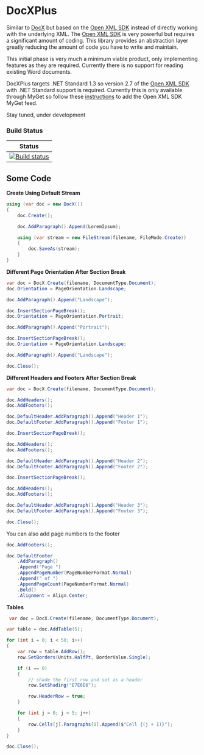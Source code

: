 # DocXPlus
Similar to [DocX](https://github.com/WordDocX/DocX) but based on the [Open XML SDK](https://github.com/OfficeDev/Open-XML-SDK) instead of directly
working with the underlying XML. The [Open XML SDK](https://github.com/OfficeDev/Open-XML-SDK) is very powerful but requires a significant amount of coding. This library provides an abstraction layer 
greatly reducing the amount of code you have to write and maintain.

This initial phase is very much a minimum viable product, only implementing features as they are required. Currently there is no support for reading
existing Word documents.

DocXPlus targets .NET Standard 1.3 so version 2.7 of the [Open XML SDK](https://github.com/OfficeDev/Open-XML-SDK) with .NET Standard support is required. Currently this is only available through MyGet so follow these [instructions](https://github.com/OfficeDev/Open-XML-SDK#where-to-get-the-nuget-package) to add the Open XML SDK MyGet feed.

Stay tuned, under development

### Build Status
| Status|
|:--------------:|
|[![Build status](https://ci.appveyor.com/api/projects/status/github/glenconway/docxplus?svg=true)](https://ci.appveyor.com/api/projects/status/github/glenconway/docxplus)|

## Some Code
**Create Using Default Stream**
``` c#
using (var doc = new DocX())
{
    doc.Create();

    doc.AddParagraph().Append(LoremIpsum);

    using (var stream = new FileStream(filename, FileMode.Create))
    {
        doc.SaveAs(stream);
    }
}
```

**Different Page Orientation After Section Break**
``` c#
var doc = DocX.Create(filename, DocumentType.Document);
doc.Orientation = PageOrientation.Landscape;

doc.AddParagraph().Append("Landscape");

doc.InsertSectionPageBreak();
doc.Orientation = PageOrientation.Portrait;

doc.AddParagraph().Append("Portrait");

doc.InsertSectionPageBreak();
doc.Orientation = PageOrientation.Landscape;

doc.AddParagraph().Append("Landscape");

doc.Close();
```
**Different Headers and Footers After Section Break**
```c#
var doc = DocX.Create(filename, DocumentType.Document);

doc.AddHeaders();
doc.AddFooters();

doc.DefaultHeader.AddParagraph().Append("Header 1");
doc.DefaultFooter.AddParagraph().Append("Footer 1");

doc.InsertSectionPageBreak();

doc.AddHeaders();
doc.AddFooters();

doc.DefaultHeader.AddParagraph().Append("Header 2");
doc.DefaultFooter.AddParagraph().Append("Footer 2");

doc.InsertSectionPageBreak();

doc.AddHeaders();
doc.AddFooters();

doc.DefaultHeader.AddParagraph().Append("Header 3");
doc.DefaultFooter.AddParagraph().Append("Footer 3");

doc.Close();
```
You can also add page numbers to the footer
```c#
doc.AddFooters();

doc.DefaultFooter
    .AddParagraph()
    .Append("Page ")
    .AppendPageNumber(PageNumberFormat.Normal)
    .Append(" of ")
    .AppendPageCount(PageNumberFormat.Normal)
    .Bold()
    .Alignment = Align.Center;
```
**Tables**
```c#
 var doc = DocX.Create(filename, DocumentType.Document);

var table = doc.AddTable(5);

for (int i = 0; i < 50; i++)
{
    var row = table.AddRow();
    row.SetBorders(Units.HalfPt, BorderValue.Single);

    if (i == 0)
    {
        // shade the first row and set as a header
        row.SetShading("E7E6E6");

        row.HeaderRow = true;
    }

    for (int j = 0; j < 5; j++)
    {
        row.Cells[j].Paragraphs[0].Append($"Cell {(j + 1)}");
    }
}

doc.Close();
```